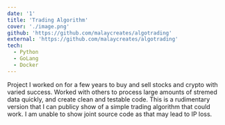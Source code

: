 ```yaml
---
date: '1'
title: 'Trading Algorithm'
cover: './image.png'
github: 'https://github.com/malaycreates/algotrading'
external: 'https://github.com/malaycreates/algotrading'
tech:
  - Python
  - GoLang
  - Docker
---
```


Project I worked on for a few years to buy and sell stocks and crypto with varied success. Worked with others to process large amounts of stremed data quickly, and create clean and testable code. This is a rudimentary version that I can publicy show of a simple trading algorithm that could work. I am unable to show joint source code as that may lead to IP loss.
